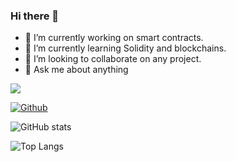 ### Hi there 👋

- 🔭 I’m currently working on smart contracts.
- 🌱 I’m currently learning Solidity and blockchains.
- 👯 I’m looking to collaborate on any project.
- 💬 Ask me about anything

<!-- GitHub profile visitor count -->
![](https://visitor-badge.laobi.icu/badge?page_id=dylanclarke890.dylanclarke890)

<!-- GitHub profile followers count -->
[![Github](https://img.shields.io/github/followers/dylanclarke890?label=Follow&style=social)](https://github.com/dylanclarke890)

<!-- GitHub profile statistics (stars, commits, etc) -->
![GitHub stats](https://github-readme-stats.vercel.app/api?username=dylanclarke890&show_icons=true&theme=tokyonight)

<!-- Most used languages in my repositories -->
![Top Langs](https://github-readme-stats.vercel.app/api/top-langs/?username=dylanclarke890&theme=tokyonight)
